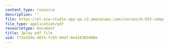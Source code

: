 ```yaml
---
content_type: resource
description: ''
file: https://ol-ocw-studio-app-qa.s3.amazonaws.com/courses/6-033-computer-system-engineering-spring-2018/f72ed39e4015fcb594d78e416303488e_r2_-2KW76ec.pdf
file_type: application/pdf
resourcetype: Document
title: 3play pdf file
uid: f72ed39e-4015-fcb5-94d7-8e416303488e
---
```

